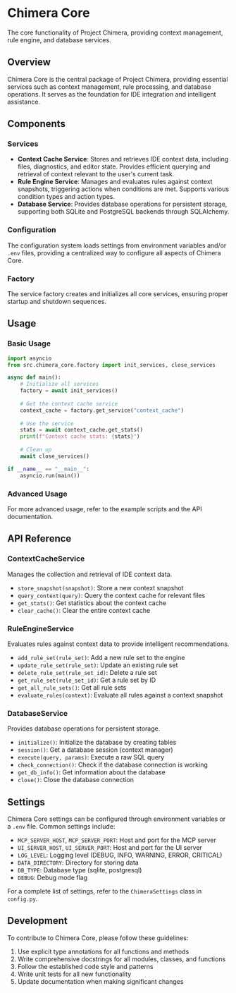 # Chimera Core

The core functionality of Project Chimera, providing context management, rule engine, and database services.

## Overview

Chimera Core is the central package of Project Chimera, providing essential services such as context management, rule processing, and database operations. It serves as the foundation for IDE integration and intelligent assistance.

## Components

### Services

- **Context Cache Service**: Stores and retrieves IDE context data, including files, diagnostics, and editor state. Provides efficient querying and retrieval of context relevant to the user's current task.
- **Rule Engine Service**: Manages and evaluates rules against context snapshots, triggering actions when conditions are met. Supports various condition types and action types.
- **Database Service**: Provides database operations for persistent storage, supporting both SQLite and PostgreSQL backends through SQLAlchemy.

### Configuration

The configuration system loads settings from environment variables and/or `.env` files, providing a centralized way to configure all aspects of Chimera Core.

### Factory

The service factory creates and initializes all core services, ensuring proper startup and shutdown sequences.

## Usage

### Basic Usage

```python
import asyncio
from src.chimera_core.factory import init_services, close_services

async def main():
    # Initialize all services
    factory = await init_services()
    
    # Get the context cache service
    context_cache = factory.get_service("context_cache")
    
    # Use the service
    stats = await context_cache.get_stats()
    print(f"Context cache stats: {stats}")
    
    # Clean up
    await close_services()

if __name__ == "__main__":
    asyncio.run(main())
```

### Advanced Usage

For more advanced usage, refer to the example scripts and the API documentation.

## API Reference

### ContextCacheService

Manages the collection and retrieval of IDE context data.

- `store_snapshot(snapshot)`: Store a new context snapshot
- `query_context(query)`: Query the context cache for relevant files
- `get_stats()`: Get statistics about the context cache
- `clear_cache()`: Clear the entire context cache

### RuleEngineService

Evaluates rules against context data to provide intelligent recommendations.

- `add_rule_set(rule_set)`: Add a new rule set to the engine
- `update_rule_set(rule_set)`: Update an existing rule set
- `delete_rule_set(rule_set_id)`: Delete a rule set
- `get_rule_set(rule_set_id)`: Get a rule set by ID
- `get_all_rule_sets()`: Get all rule sets
- `evaluate_rules(context)`: Evaluate all rules against a context snapshot

### DatabaseService

Provides database operations for persistent storage.

- `initialize()`: Initialize the database by creating tables
- `session()`: Get a database session (context manager)
- `execute(query, params)`: Execute a raw SQL query
- `check_connection()`: Check if the database connection is working
- `get_db_info()`: Get information about the database
- `close()`: Close the database connection

## Settings

Chimera Core settings can be configured through environment variables or a `.env` file. Common settings include:

- `MCP_SERVER_HOST`, `MCP_SERVER_PORT`: Host and port for the MCP server
- `UI_SERVER_HOST`, `UI_SERVER_PORT`: Host and port for the UI server
- `LOG_LEVEL`: Logging level (DEBUG, INFO, WARNING, ERROR, CRITICAL)
- `DATA_DIRECTORY`: Directory for storing data
- `DB_TYPE`: Database type (sqlite, postgresql)
- `DEBUG`: Debug mode flag

For a complete list of settings, refer to the `ChimeraSettings` class in `config.py`.

## Development

To contribute to Chimera Core, please follow these guidelines:

1. Use explicit type annotations for all functions and methods
2. Write comprehensive docstrings for all modules, classes, and functions
3. Follow the established code style and patterns
4. Write unit tests for all new functionality
5. Update documentation when making significant changes 